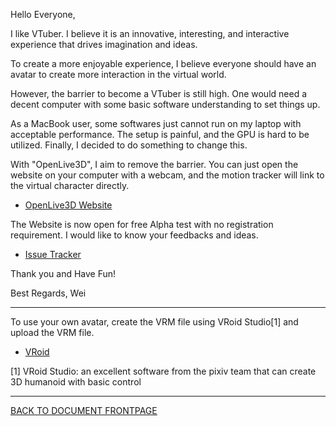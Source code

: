 Hello Everyone,

I like VTuber. I believe it is an innovative, interesting, and interactive experience that drives imagination and ideas.

To create a more enjoyable experience, I believe everyone should have an avatar to create more interaction in the virtual world.

However, the barrier to become a VTuber is still high. One would need a decent computer with some basic software understanding to set things up.

As a MacBook user, some softwares just cannot run on my laptop with acceptable performance. The setup is painful, and the GPU is hard to be utilized. Finally, I decided to do something to change this.

With "OpenLive3D", I aim to remove the barrier. You can just open the website on your computer with a webcam, and the motion tracker will link to the virtual character directly.

 - [OpenLive3D Website](https://openlive3d.com/)

The Website is now open for free Alpha test with no registration requirement. I would like to know your feedbacks and ideas.

 - [Issue Tracker](https://github.com/OpenLive3D/OpenLive3D.github.io/issues)

Thank you and Have Fun!

Best Regards,
Wei

----

To use your own avatar, create the VRM file using VRoid Studio[1] and upload the VRM file.

 - [VRoid](https://vroid.com/en/studio)

[1] VRoid Studio: an excellent software from the pixiv team that can create 3D humanoid with basic control


----

[BACK TO DOCUMENT FRONTPAGE](/)
